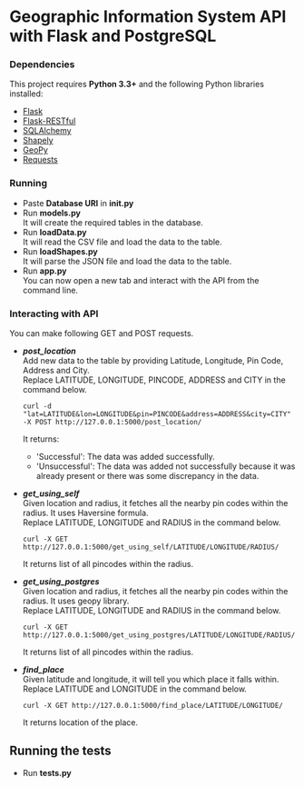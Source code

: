 # Geographic Information System API with Flask and PostgreSQL

### Dependencies

This project requires **Python 3.3+** and the following Python libraries installed:

* [Flask](http://flask.pocoo.org/)
* [Flask-RESTful](https://flask-restful.readthedocs.io/en/latest/installation.html)
* [SQLAlchemy](https://www.sqlalchemy.org/)
* [Shapely](https://pypi.python.org/pypi/Shapely)
* [GeoPy](https://pypi.python.org/pypi/geopy)
* [Requests](http://docs.python-requests.org/en/master/user/install/)

### Running

* Paste **Database URI** in **init.py**  
* Run **models.py**  
	It will create the required tables in the database.
* Run **loadData.py**  
	It will read the CSV file and load the data to the table.
* Run **loadShapes.py**  
	It will parse the JSON file and load the data to the table.
* Run **app.py**  
	You can now open a new tab and interact with the API from the command line.

### Interacting with API

You can make following GET and POST requests.

* *__post_location__*  
	Add new data to the table by providing Latitude, Longitude, Pin Code, Address and City.  
	Replace LATITUDE, LONGITUDE, PINCODE, ADDRESS and CITY in the command below.  
	``` 
	curl -d "lat=LATITUDE&lon=LONGITUDE&pin=PINCODE&address=ADDRESS&city=CITY" 
	-X POST http://127.0.0.1:5000/post_location/ 
	```  
	It returns:  
	* 'Successful': The data was added successfully.
	* 'Unsuccessful': The data was added not successfully because it was already present or there was some discrepancy in the data.

* *__get_using_self__*  
	Given location and radius, it fetches all the nearby pin codes within the radius. It uses Haversine formula.  
	Replace LATITUDE, LONGITUDE and RADIUS in the command below.  
	```
	curl -X GET http://127.0.0.1:5000/get_using_self/LATITUDE/LONGITUDE/RADIUS/ 
	```
	It returns list of all pincodes within the radius.  

* *__get_using_postgres__*  
	Given location and radius, it fetches all the nearby pin codes within the radius. It uses geopy library.  
	Replace LATITUDE, LONGITUDE and RADIUS in the command below.  
	``` 
	curl -X GET http://127.0.0.1:5000/get_using_postgres/LATITUDE/LONGITUDE/RADIUS/
	```  
	It returns list of all pincodes within the radius.

* *__find_place__*  
	Given latitude and longitude, it will tell you which place it falls within.  
	Replace LATITUDE and LONGITUDE in the command below.  
	``` 
	curl -X GET http://127.0.0.1:5000/find_place/LATITUDE/LONGITUDE/
	```  
	It returns location of the place.  

## Running the tests
* Run **tests.py**
